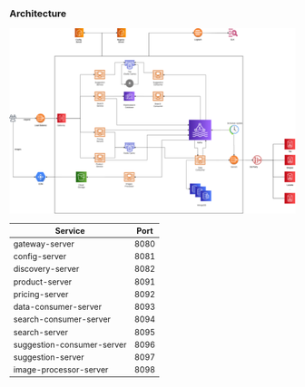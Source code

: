### Architecture
![software_architect.png](/software_architect.png)

| Service | Port |
|---------|------|
|gateway-server|8080|
|config-server|8081|
|discovery-server|8082|
|product-server|8091|
|pricing-server|8092|
|data-consumer-server|8093|
|search-consumer-server|8094|
|search-server|8095|
|suggestion-consumer-server|8096|
|suggestion-server|8097|
|image-processor-server|8098|



